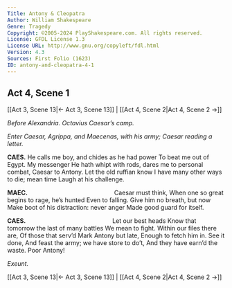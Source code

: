 ```yaml
---
Title: Antony & Cleopatra
Author: William Shakespeare
Genre: Tragedy
Copyright: ©2005-2024 PlayShakespeare.com. All rights reserved.
License: GFDL License 1.3
License URL: http://www.gnu.org/copyleft/fdl.html
Version: 4.3
Sources: First Folio (1623)
ID: antony-and-cleopatra-4-1
---
```


## Act 4, Scene 1
[[Act 3, Scene 13|← Act 3, Scene 13]] | [[Act 4, Scene 2|Act 4, Scene 2 →]]

*Before Alexandria. Octavius Caesar’s camp.*

*Enter Caesar, Agrippa, and Maecenas, with his army; Caesar reading a letter.*

**CAES.**
He calls me boy, and chides as he had power
To beat me out of Egypt. My messenger
He hath whipt with rods, dares me to personal combat,
Caesar to Antony. Let the old ruffian know
I have many other ways to die; mean time
Laugh at his challenge.

**MAEC.**
              Caesar must think,
When one so great begins to rage, he’s hunted
Even to falling. Give him no breath, but now
Make boot of his distraction: never anger
Made good guard for itself.

**CAES.**
              Let our best heads
Know that tomorrow the last of many battles
We mean to fight. Within our files there are,
Of those that serv’d Mark Antony but late,
Enough to fetch him in. See it done,
And feast the army; we have store to do’t,
And they have earn’d the waste. Poor Antony!

*Exeunt.*

[[Act 3, Scene 13|← Act 3, Scene 13]] | [[Act 4, Scene 2|Act 4, Scene 2 →]]